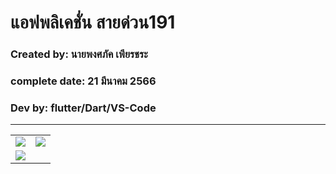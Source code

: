 # แอฟพลิเคชั่น สายด่วน191
### Created by: นายพงศภัค เพียรชระ 
### complete date: 21 มีนาคม 2566 
### Dev by: flutter/Dart/VS-Code
*** 
<table>
    <tr>
       <td>
<img src = "https://user-images.githubusercontent.com/128455261/226537294-194cd18d-75b2-4a21-8f64-13c94698832a.png" width "150">
       </td>
       <td>
<img src = "https://user-images.githubusercontent.com/128455261/226537028-49facb04-7ca6-4443-b602-799dbd7d802f.png" width "150">
       </td>
    </tr>
    <tr>
       <td>
<img src = "https://user-images.githubusercontent.com/128455261/226537037-2468890c-f664-4468-aed6-b26b0fc197ec.png" width "150">
       </td>
       







